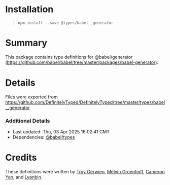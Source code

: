 # Installation

> `npm install --save @types/babel__generator`

# Summary

This package contains type definitions for @babel/generator (https://github.com/babel/babel/tree/master/packages/babel-generator).

# Details

Files were exported from https://github.com/DefinitelyTyped/DefinitelyTyped/tree/master/types/babel__generator.

### Additional Details

- Last updated: Thu, 03 Apr 2025 16:02:41 GMT
- Dependencies: [@babel/types](https://npmjs.com/package/@babel/types)

# Credits

These definitions were written by [Troy Gerwien](https://github.com/yortus), [Melvin Groenhoff](https://github.com/mgroenhoff), [Cameron Yan](https://github.com/khell), and [Lyanbin](https://github.com/Lyanbin).
